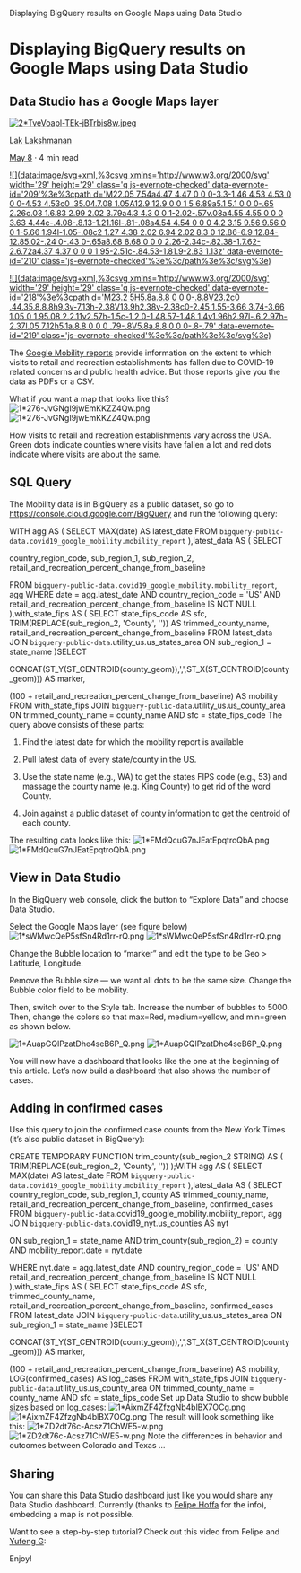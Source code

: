 Displaying BigQuery results on Google Maps using Data Studio

# Displaying BigQuery results on Google Maps using Data Studio

## Data Studio has a Google Maps layer

[![2*TveVoapl-TEk-jBTrbis8w.jpeg](../_resources/626e47b377bc7f5939a518ba7353f15e.jpg)](https://medium.com/@lakshmanok?source=post_page-----bded264bfd53----------------------)

[Lak Lakshmanan](https://medium.com/@lakshmanok?source=post_page-----bded264bfd53----------------------)

[May 8](https://medium.com/google-cloud/displaying-bigquery-results-on-google-maps-using-data-studio-bded264bfd53?source=post_page-----bded264bfd53----------------------) · 4 min read

[![](data:image/svg+xml,%3csvg xmlns='http://www.w3.org/2000/svg' width='29' height='29' class='q js-evernote-checked' data-evernote-id='209'%3e%3cpath d='M22.05 7.54a4.47 4.47 0 0 0-3.3-1.46 4.53 4.53 0 0 0-4.53 4.53c0 .35.04.7.08 1.05A12.9 12.9 0 0 1 5 6.89a5.1 5.1 0 0 0-.65 2.26c.03 1.6.83 2.99 2.02 3.79a4.3 4.3 0 0 1-2.02-.57v.08a4.55 4.55 0 0 0 3.63 4.44c-.4.08-.8.13-1.21.16l-.81-.08a4.54 4.54 0 0 0 4.2 3.15 9.56 9.56 0 0 1-5.66 1.94l-1.05-.08c2 1.27 4.38 2.02 6.94 2.02 8.3 0 12.86-6.9 12.84-12.85.02-.24 0-.43 0-.65a8.68 8.68 0 0 0 2.26-2.34c-.82.38-1.7.62-2.6.72a4.37 4.37 0 0 0 1.95-2.51c-.84.53-1.81.9-2.83 1.13z' data-evernote-id='210' class='js-evernote-checked'%3e%3c/path%3e%3c/svg%3e)](https://medium.com/p/bded264bfd53/share/twitter?source=post_actions_header---------------------------)

[![](data:image/svg+xml,%3csvg xmlns='http://www.w3.org/2000/svg' width='29' height='29' class='q js-evernote-checked' data-evernote-id='218'%3e%3cpath d='M23.2 5H5.8a.8.8 0 0 0-.8.8V23.2c0 .44.35.8.8.8h9.3v-7.13h-2.38V13.9h2.38v-2.38c0-2.45 1.55-3.66 3.74-3.66 1.05 0 1.95.08 2.2.11v2.57h-1.5c-1.2 0-1.48.57-1.48 1.4v1.96h2.97l-.6 2.97h-2.37l.05 7.12h5.1a.8.8 0 0 0 .79-.8V5.8a.8.8 0 0 0-.8-.79' data-evernote-id='219' class='js-evernote-checked'%3e%3c/path%3e%3c/svg%3e)](https://medium.com/p/bded264bfd53/share/facebook?source=post_actions_header---------------------------)

The [Google Mobility reports](https://www.google.com/covid19/mobility/) provide information on the extent to which visits to retail and recreation establishments has fallen due to COVID-19 related concerns and public health advice. But those reports give you the data as PDFs or a CSV.

What if you want a map that looks like this?
![1*276-JvGNgI9jwEmKKZZ4Qw.png](../_resources/41a2cf23faa1a174f776f6491669f729.png)
![1*276-JvGNgI9jwEmKKZZ4Qw.png](../_resources/bae4fc890fbba9ced5cf3569e32cbe65.png)

How visits to retail and recreation establishments vary across the USA. Green dots indicate counties where visits have fallen a lot and red dots indicate where visits are about the same.

## SQL Query

The Mobility data is in BigQuery as a public dataset, so go to https://console.cloud.google.com/BigQuery and run the following query:

WITH agg AS (
SELECT
MAX(date) AS latest_date
FROM `bigquery-public-data.covid19_google_mobility.mobility_report`
),latest_data AS (
SELECT

country_region_code, sub_region_1, sub_region_2, retail_and_recreation_percent_change_from_baseline

FROM `bigquery-public-data.covid19_google_mobility.mobility_report`, agg
WHERE date = agg.latest_date AND country_region_code = 'US'
AND retail_and_recreation_percent_change_from_baseline IS NOT NULL
),with_state_fips AS (
SELECT
state_fips_code AS sfc,
TRIM(REPLACE(sub_region_2, 'County', '')) AS trimmed_county_name,
retail_and_recreation_percent_change_from_baseline
FROM latest_data
JOIN `bigquery-public-data`.utility_us.us_states_area
ON sub_region_1 = state_name
)SELECT

CONCAT(ST_Y(ST_CENTROID(county_geom)),',',ST_X(ST_CENTROID(county_geom))) AS marker,

(100 + retail_and_recreation_percent_change_from_baseline) AS mobility
FROM with_state_fips
JOIN `bigquery-public-data`.utility_us.us_county_area
ON trimmed_county_name = county_name AND sfc = state_fips_code
The query above consists of these parts:
1. Find the latest date for which the mobility report is available
2. Pull latest data of every state/county in the US.

3. Use the state name (e.g., WA) to get the states FIPS code (e.g., 53) and massage the county name (e.g. King County) to get rid of the word County.

4. Join against a public dataset of county information to get the centroid of each county.

The resulting data looks like this:
![1*FMdQcuG7nJEatEpqtroQbA.png](../_resources/622a945560a08114e10101b7607d3b07.png)
![1*FMdQcuG7nJEatEpqtroQbA.png](../_resources/f1bc4c4a27dfd91264be7ff94971b68e.png)

## View in Data Studio

In the BigQuery web console, click the button to “Explore Data” and choose Data Studio.

Select the Google Maps layer (see figure below)
![1*sWMwcQeP5sfSn4Rd1rr-rQ.png](../_resources/6f2bd3c5989a5b16f7ffdb7cfd589fa3.png)
![1*sWMwcQeP5sfSn4Rd1rr-rQ.png](../_resources/0937afedd3b10736bb4d5615413a784a.png)

Change the Bubble location to “marker” and edit the type to be Geo > Latitude, Longitude.

Remove the Bubble size — we want all dots to be the same size.
Change the Bubble color field to be mobility.

Then, switch over to the Style tab. Increase the number of bubbles to 5000. Then, change the colors so that max=Red, medium=yellow, and min=green as shown below.

![1*AuapGQlPzatDhe4seB6P_Q.png](../_resources/6b71caa2bad4715d85bd669801140426.png)
![1*AuapGQlPzatDhe4seB6P_Q.png](../_resources/6d0509724f3a044a22c315563daf5b9a.png)

You will now have a dashboard that looks like the one at the beginning of this article. Let’s now build a dashboard that also shows the number of cases.

## Adding in confirmed cases

Use this query to join the confirmed case counts from the New York Times (it’s also public dataset in BigQuery):

CREATE TEMPORARY FUNCTION trim_county(sub_region_2 STRING)
AS (
TRIM(REPLACE(sub_region_2, 'County', ''))
);WITH agg AS (
SELECT
MAX(date) AS latest_date
FROM `bigquery-public-data.covid19_google_mobility.mobility_report`
),latest_data AS (
SELECT
country_region_code,
sub_region_1,
county AS trimmed_county_name,
retail_and_recreation_percent_change_from_baseline,
confirmed_cases
FROM `bigquery-public-data`.covid19_google_mobility.mobility_report, agg
JOIN `bigquery-public-data`.covid19_nyt.us_counties AS nyt

ON sub_region_1 = state_name AND trim_county(sub_region_2) = county AND mobility_report.date = nyt.date

WHERE nyt.date = agg.latest_date AND country_region_code = 'US'
AND retail_and_recreation_percent_change_from_baseline IS NOT NULL
),with_state_fips AS (
SELECT
state_fips_code AS sfc,
trimmed_county_name,
retail_and_recreation_percent_change_from_baseline,
confirmed_cases
FROM latest_data
JOIN `bigquery-public-data`.utility_us.us_states_area
ON sub_region_1 = state_name
)SELECT

CONCAT(ST_Y(ST_CENTROID(county_geom)),',',ST_X(ST_CENTROID(county_geom))) AS marker,

(100 + retail_and_recreation_percent_change_from_baseline) AS mobility,
LOG(confirmed_cases) AS log_cases
FROM with_state_fips
JOIN `bigquery-public-data`.utility_us.us_county_area
ON trimmed_county_name = county_name AND sfc = state_fips_code
Set up Data Studio to show bubble sizes based on log_cases:
![1*AixmZF4ZfzgNb4blBX7OCg.png](../_resources/aa27d68c1ffb69cd95eeedb2133de912.png)
![1*AixmZF4ZfzgNb4blBX7OCg.png](../_resources/cdd89698737c28a078395eb8b05cc2ae.png)
The result will look something like this:
![1*ZD2dt76c-Acsz71ChWE5-w.png](../_resources/04cd5830550212af70f9fd79a40a77ed.png)
![1*ZD2dt76c-Acsz71ChWE5-w.png](../_resources/e796a24e34c20a88f99b158638b53603.png)
Note the differences in behavior and outcomes between Colorado and Texas …

## Sharing

You can share this Data Studio dashboard just like you would share any Data Studio dashboard. Currently (thanks to [Felipe Hoffa](https://medium.com/u/279fe54c149a?source=post_page-----bded264bfd53----------------------) for the info), embedding a map is not possible.

Want to see a step-by-step tutorial? Check out this video from Felipe and [Yufeng G](https://medium.com/u/2a2ae028a675?source=post_page-----bded264bfd53----------------------):

Enjoy!